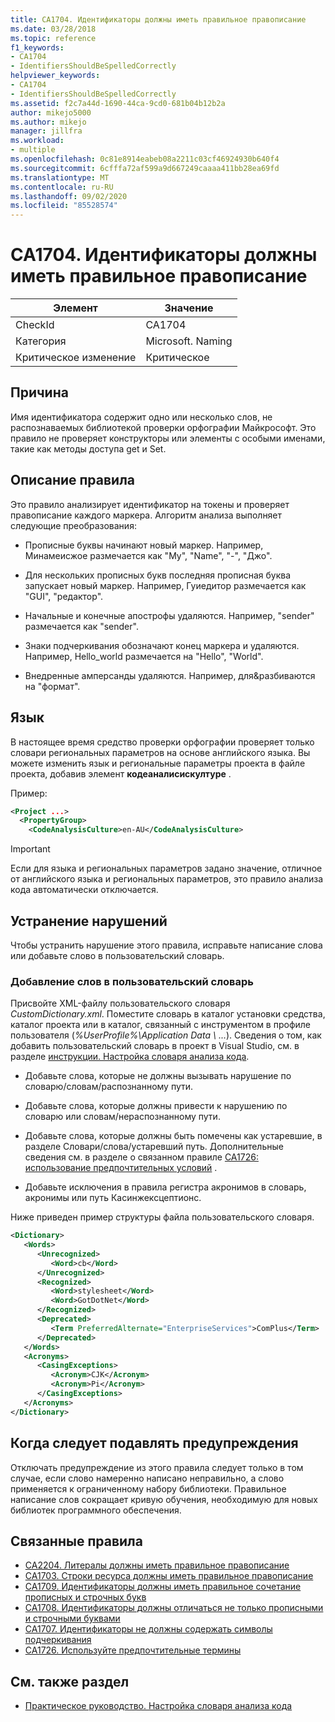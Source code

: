 ```yaml
---
title: CA1704. Идентификаторы должны иметь правильное правописание
ms.date: 03/28/2018
ms.topic: reference
f1_keywords:
- CA1704
- IdentifiersShouldBeSpelledCorrectly
helpviewer_keywords:
- CA1704
- IdentifiersShouldBeSpelledCorrectly
ms.assetid: f2c7a44d-1690-44ca-9cd0-681b04b12b2a
author: mikejo5000
ms.author: mikejo
manager: jillfra
ms.workload:
- multiple
ms.openlocfilehash: 0c81e8914eabeb08a2211c03cf46924930b640f4
ms.sourcegitcommit: 6cfffa72af599a9d667249caaaa411bb28ea69fd
ms.translationtype: MT
ms.contentlocale: ru-RU
ms.lasthandoff: 09/02/2020
ms.locfileid: "85528574"
---
```

# <a name="ca1704-identifiers-should-be-spelled-correctly"></a>CA1704. Идентификаторы должны иметь правильное правописание

|Элемент|Значение|
|-|-|
|CheckId|CA1704|
|Категория|Microsoft. Naming|
|Критическое изменение|Критическое|

## <a name="cause"></a>Причина

Имя идентификатора содержит одно или несколько слов, не распознаваемых библиотекой проверки орфографии Майкрософт. Это правило не проверяет конструкторы или элементы с особыми именами, такие как методы доступа get и Set.

## <a name="rule-description"></a>Описание правила

Это правило анализирует идентификатор на токены и проверяет правописание каждого маркера. Алгоритм анализа выполняет следующие преобразования:

- Прописные буквы начинают новый маркер. Например, Минамеисжое размечается как "My", "Name", "-", "Джо".

- Для нескольких прописных букв последняя прописная буква запускает новый маркер. Например, Гуиедитор размечается как "GUI", "редактор".

- Начальные и конечные апострофы удаляются. Например, "sender" размечается как "sender".

- Знаки подчеркивания обозначают конец маркера и удаляются. Например, Hello_world размечается на "Hello", "World".

- Внедренные амперсанды удаляются. Например, для&разбиваются на "формат".

## <a name="language"></a>Язык

В настоящее время средство проверки орфографии проверяет только словари региональных параметров на основе английского языка. Вы можете изменить язык и региональные параметры проекта в файле проекта, добавив элемент **кодеаналисискултуре** .

Пример:

```xml
<Project ...>
  <PropertyGroup>
    <CodeAnalysisCulture>en-AU</CodeAnalysisCulture>
```

> [!IMPORTANT]
> Если для языка и региональных параметров задано значение, отличное от английского языка и региональных параметров, это правило анализа кода автоматически отключается.

## <a name="how-to-fix-violations"></a>Устранение нарушений

Чтобы устранить нарушение этого правила, исправьте написание слова или добавьте слово в пользовательский словарь.

### <a name="to-add-words-to-a-custom-dictionary"></a>Добавление слов в пользовательский словарь

Присвойте XML-файлу пользовательского словаря *CustomDictionary.xml*. Поместите словарь в каталог установки средства, каталог проекта или в каталог, связанный с инструментом в профиле пользователя (*%UserProfile%\Application Data \\ ...*). Сведения о том, как добавить пользовательский словарь в проект в Visual Studio, см. в разделе [инструкции. Настройка словаря анализа кода](../code-quality/how-to-customize-the-code-analysis-dictionary.md).

- Добавьте слова, которые не должны вызывать нарушение по словарю/словам/распознанному пути.

- Добавьте слова, которые должны привести к нарушению по словарю или словам/нераспознанному пути.

- Добавьте слова, которые должны быть помечены как устаревшие, в разделе Словари/слова/устаревший путь. Дополнительные сведения см. в разделе о связанном правиле [CA1726: использование предпочтительных условий](../code-quality/ca1726.md) .

- Добавьте исключения в правила регистра акронимов в словарь, акронимы или путь Касинжексцептионс.

Ниже приведен пример структуры файла пользовательского словаря.

```xml
<Dictionary>
   <Words>
      <Unrecognized>
         <Word>cb</Word>
      </Unrecognized>
      <Recognized>
         <Word>stylesheet</Word>
         <Word>GotDotNet</Word>
      </Recognized>
      <Deprecated>
         <Term PreferredAlternate="EnterpriseServices">ComPlus</Term>
      </Deprecated>
   </Words>
   <Acronyms>
      <CasingExceptions>
         <Acronym>CJK</Acronym>
         <Acronym>Pi</Acronym>
      </CasingExceptions>
   </Acronyms>
</Dictionary>
```

## <a name="when-to-suppress-warnings"></a>Когда следует подавлять предупреждения

Отключать предупреждение из этого правила следует только в том случае, если слово намеренно написано неправильно, а слово применяется к ограниченному набору библиотеки. Правильное написание слов сокращает кривую обучения, необходимую для новых библиотек программного обеспечения.

## <a name="related-rules"></a>Связанные правила

- [CA2204. Литералы должны иметь правильное правописание](../code-quality/ca2204.md)
- [CA1703. Строки ресурса должны иметь правильное правописание](../code-quality/ca1703.md)
- [CA1709. Идентификаторы должны иметь правильное сочетание прописных и строчных букв](../code-quality/ca1709.md)
- [CA1708. Идентификаторы должны отличаться не только прописными и строчными буквами](../code-quality/ca1708.md)
- [CA1707. Идентификаторы не должны содержать символы подчеркивания](../code-quality/ca1707.md)
- [CA1726. Используйте предпочтительные термины](../code-quality/ca1726.md)

## <a name="see-also"></a>См. также раздел

- [Практическое руководство. Настройка словаря анализа кода](../code-quality/how-to-customize-the-code-analysis-dictionary.md)
